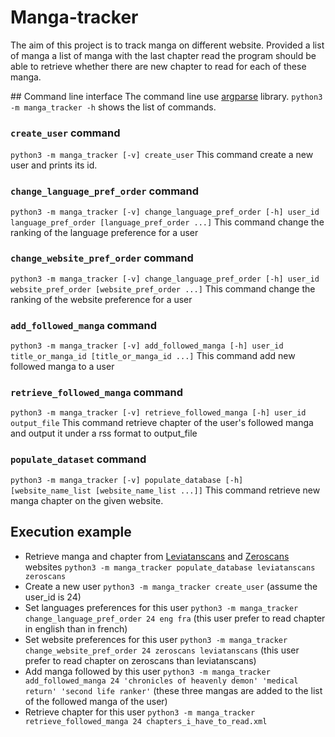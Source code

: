 # Manga-tracker
The aim of this project is to track manga on different website.
Provided a list of manga a list of manga with the last chapter read the program
should be able to retrieve whether there are new chapter to read for each of these
manga.

## Command line interface
The command line use [argparse](https://docs.python.org/3/library/argparse.html) library.
`python3 -m manga_tracker -h` shows the list of commands.

### `create_user` command
`python3 -m manga_tracker [-v] create_user`
This command create a new user and prints its id.

### `change_language_pref_order` command
`python3 -m manga_tracker [-v] change_language_pref_order [-h] user_id language_pref_order [language_pref_order ...]`
This command change the ranking of the language preference for a user

### `change_website_pref_order` command
`python3 -m manga_tracker [-v] change_language_pref_order [-h] user_id website_pref_order [website_pref_order ...]`
This command change the ranking of the website preference for a user

### `add_followed_manga` command
`python3 -m manga_tracker [-v] add_followed_manga [-h] user_id title_or_manga_id [title_or_manga_id ...]`
This command add new followed manga to a user

### `retrieve_followed_manga` command
`python3 -m manga_tracker [-v] retrieve_followed_manga [-h] user_id output_file`
This command retrieve chapter of the user's followed manga and output it under a rss format to output_file

### `populate_dataset` command
`python3 -m manga_tracker [-v] populate_database [-h] [website_name_list [website_name_list ...]]`
This command retrieve new manga chapter on the given website.

## Execution example
- Retrieve manga and chapter from [Leviatanscans](https://leviatanscans.com/) and [Zeroscans](https://zeroscans.com/) websites
`python3 -m manga_tracker populate_database leviatanscans zeroscans`
- Create a new user
`python3 -m manga_tracker create_user` (assume the user_id is 24)
- Set languages preferences for this user
`python3 -m manga_tracker change_language_pref_order 24 eng fra` (this user prefer to read chapter in english than in french)
- Set website preferences for this user
`python3 -m manga_tracker change_website_pref_order 24 zeroscans leviatanscans` (this user prefer to read chapter on zeroscans than leviatanscans)
- Add manga followed by this user
`python3 -m manga_tracker add_followed_manga 24 'chronicles of heavenly demon' 'medical return' 'second life ranker'` (these three mangas are added to the list of the followed manga of the user)
- Retrieve chapter for this user
`python3 -m manga_tracker retrieve_followed_manga 24 chapters_i_have_to_read.xml`
